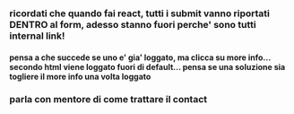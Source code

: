 ### ricordati che quando fai react, tutti i submit vanno riportati DENTRO al form, adesso stanno fuori perche' sono tutti internal link!

#### pensa a che succede se uno e' gia' loggato, ma clicca su more info... secondo html viene loggato fuori di default... pensa se una soluzione sia togliere il more info una volta loggato

### parla con mentore di come trattare il contact